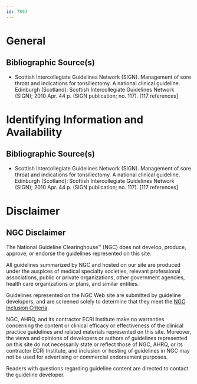 ```yaml
---
id: 7893
---
```


# General

## Bibliographic Source(s)

- Scottish Intercollegiate Guidelines Network (SIGN). Management of sore throat and indications for tonsillectomy. A national clinical guideline. Edinburgh (Scotland): Scottish Intercollegiate Guidelines Network (SIGN); 2010 Apr. 44 p. (SIGN publication; no. 117). [117 references]

# Identifying Information and Availability

## Bibliographic Source(s)

- Scottish Intercollegiate Guidelines Network (SIGN). Management of sore throat and indications for tonsillectomy. A national clinical guideline. Edinburgh (Scotland): Scottish Intercollegiate Guidelines Network (SIGN); 2010 Apr. 44 p. (SIGN publication; no. 117). [117 references]

# Disclaimer

## NGC Disclaimer

The National Guideline Clearinghouse™ (NGC) does not develop, produce, approve, or endorse the guidelines represented on this site.

All guidelines summarized by NGC and hosted on our site are produced under the auspices of medical specialty societies, relevant professional associations, public or private organizations, other government agencies, health care organizations or plans, and similar entities.

Guidelines represented on the NGC Web site are submitted by guideline developers, and are screened solely to determine that they meet the [NGC Inclusion Criteria](/help-and-about/summaries/inclusion-criteria).

NGC, AHRQ, and its contractor ECRI Institute make no warranties concerning the content or clinical efficacy or effectiveness of the clinical practice guidelines and related materials represented on this site. Moreover, the views and opinions of developers or authors of guidelines represented on this site do not necessarily state or reflect those of NGC, AHRQ, or its contractor ECRI Institute, and inclusion or hosting of guidelines in NGC may not be used for advertising or commercial endorsement purposes.

Readers with questions regarding guideline content are directed to contact the guideline developer.

